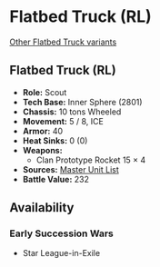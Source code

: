 # Flatbed Truck (RL) 

[Other Flatbed Truck variants](../flatbed_truck.md) 

## Flatbed Truck (RL) 

- **Role:** Scout 
- **Tech Base:** Inner Sphere (2801) 
- **Chassis:** 10 tons Wheeled 
- **Movement:** 5 / 8, ICE 
- **Armor:** 40 
- **Heat Sinks:** 0 (0) 
- **Weapons:** 
  - Clan Prototype Rocket 15 × 4 
- **Sources:** [Master Unit List](http://masterunitlist.info/Unit/Details/1132/flatbed-truck-rl) 
- **Battle Value:** 232 

## Availability 

### Early Succession Wars 

- Star League-in-Exile 

